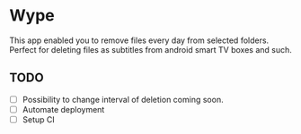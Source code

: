 # Wype
This app enabled you to remove files every day from selected folders.
Perfect for deleting files as subtitles from android smart TV boxes and such.

## TODO
- [ ] Possibility to change interval of deletion coming soon.
- [ ] Automate deployment
- [ ] Setup CI
